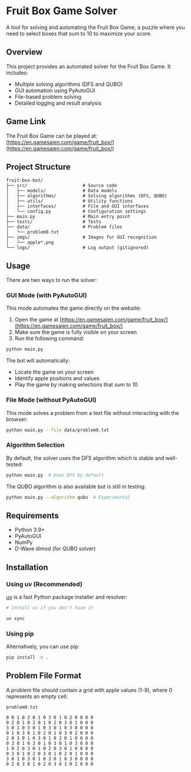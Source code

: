# Fruit Box Game Solver

A tool for solving and automating the Fruit Box Game, a puzzle where you need to select boxes that sum to 10 to maximize your score.

## Overview

This project provides an automated solver for the Fruit Box Game. It includes:

- Multiple solving algorithms (DFS and QUBO)
- GUI automation using PyAutoGUI
- File-based problem solving
- Detailed logging and result analysis

## Game Link

The Fruit Box Game can be played at: [https://en.gamesaien.com/game/fruit_box/](https://en.gamesaien.com/game/fruit_box/)

## Project Structure

```
fruit-box-bot/
├── src/                     # Source code
│   ├── models/              # Data models
│   ├── algorithms/          # Solving algorithms (DFS, QUBO)
│   ├── utils/               # Utility functions
│   ├── interfaces/          # File and GUI interfaces
│   └── config.py            # Configuration settings
├── main.py                  # Main entry point
├── tests/                   # Tests
├── data/                    # Problem files
│   └── problem0.txt
├── imgs/                    # Images for GUI recognition
│   └── apple*.png
└── logs/                    # Log output (gitignored)
```

## Usage

There are two ways to run the solver:

### GUI Mode (with PyAutoGUI)

This mode automates the game directly on the website:

1. Open the game at [https://en.gamesaien.com/game/fruit_box/](https://en.gamesaien.com/game/fruit_box/)
2. Make sure the game is fully visible on your screen
3. Run the following command:

```bash
python main.py
```

The bot will automatically:
- Locate the game on your screen
- Identify apple positions and values
- Play the game by making selections that sum to 10

### File Mode (without PyAutoGUI)

This mode solves a problem from a text file without interacting with the browser:

```bash
python main.py --file data/problem0.txt
```

### Algorithm Selection

By default, the solver uses the DFS algorithm which is stable and well-tested:

```bash
python main.py  # Uses DFS by default
```

The QUBO algorithm is also available but is still in testing:

```bash
python main.py --algorithm qubo  # Experimental
```

## Requirements

- Python 3.9+
- PyAutoGUI
- NumPy
- D-Wave dimod (for QUBO solver)

## Installation

### Using uv (Recommended)

[uv](https://github.com/astral-sh/uv) is a fast Python package installer and resolver:

```bash
# Install uv if you don't have it

uv sync

```

### Using pip

Alternatively, you can use pip:

```bash
pip install -e .
```

## Problem File Format

A problem file should contain a grid with apple values (1-9), where 0 represents an empty cell:

```
problem0.txt

0 0 1 0 2 0 1 0 3 0 1 0 2 0 0 0 0
0 2 0 1 0 2 0 1 0 2 0 3 0 1 0 0 0
3 0 1 0 3 0 1 0 3 0 1 0 3 0 0 0 0
0 1 0 3 0 1 0 2 0 1 0 3 0 2 0 0 0
2 0 3 0 1 0 3 0 1 0 2 0 1 0 0 0 0
0 3 0 1 0 3 0 1 0 3 0 1 0 3 0 0 0
1 0 2 0 3 0 1 0 2 0 3 0 1 0 0 0 0
0 3 0 1 0 2 0 3 0 1 0 2 0 1 0 0 0
3 0 1 0 3 0 1 0 3 0 1 0 3 0 0 0 0
0 2 0 3 0 1 0 2 0 3 0 1 0 2 0 0 0